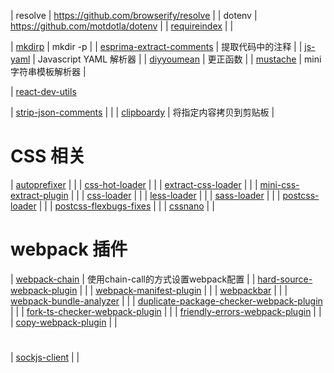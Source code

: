 | resolve | https://github.com/browserify/resolve |
| dotenv | https://github.com/motdotla/dotenv |
| [requireindex](https://github.com/stephenhandley/requireindex) | |

| [mkdirp](https://github.com/substack/node-mkdirp) | mkdir -p |
| [esprima-extract-comments](esprima-extract-comments) | 提取代码中的注释 |
| [js-yaml](https://github.com/nodeca/js-yaml) | Javascript YAML 解析器 |
| [diyyoumean](https://github.com/dcporter/didyoumean.js) | 更正函数 |
| [mustache](https://github.com/janl/mustache.js) | mini 字符串模板解析器 |

| [react-dev-utils](https://github.com/zanettin/react-dev-utils)



| [strip-json-comments]() | |
| [clipboardy]() | 将指定内容拷贝到剪贴板 |

# CSS 相关
| [autoprefixer]() | |
| [css-hot-loader]() | |
| [extract-css-loader]() | |
| [mini-css-extract-plugin]() | |
| [css-loader]() | |
| [less-loader]() | |
| [sass-loader]() | |
| [postcss-loader]() | |
| [postcss-flexbugs-fixes]() | |
| [cssnano]() | |

# webpack 插件
| [webpack-chain](https://github.com/neutrinojs/webpack-chain) | 使用chain-call的方式设置webpack配置 |
| [hard-source-webpack-plugin]() | |
| [webpack-manifest-plugin]() | |
| [webpackbar]() | |
| [webpack-bundle-analyzer]() | |
| [duplicate-package-checker-webpack-plugin]() | |
| [fork-ts-checker-webpack-plugin]() | |
| [friendly-errors-webpack-plugin]() | |
| [copy-webpack-plugin]() | |


# 
| [sockjs-client]() | |